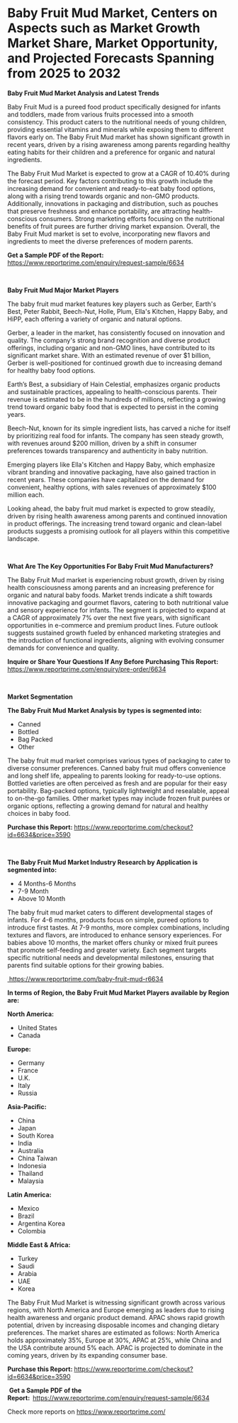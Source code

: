 <p><h1>Baby Fruit Mud Market, Centers on Aspects such as Market Growth Market Share, Market Opportunity, and Projected Forecasts Spanning from 2025 to 2032</h1></p><p><strong>Baby Fruit Mud Market Analysis and Latest Trends</strong></p>
<p><p>Baby Fruit Mud is a pureed food product specifically designed for infants and toddlers, made from various fruits processed into a smooth consistency. This product caters to the nutritional needs of young children, providing essential vitamins and minerals while exposing them to different flavors early on. The Baby Fruit Mud market has shown significant growth in recent years, driven by a rising awareness among parents regarding healthy eating habits for their children and a preference for organic and natural ingredients.</p><p>The Baby Fruit Mud Market is expected to grow at a CAGR of 10.40% during the forecast period. Key factors contributing to this growth include the increasing demand for convenient and ready-to-eat baby food options, along with a rising trend towards organic and non-GMO products. Additionally, innovations in packaging and distribution, such as pouches that preserve freshness and enhance portability, are attracting health-conscious consumers. Strong marketing efforts focusing on the nutritional benefits of fruit purees are further driving market expansion. Overall, the Baby Fruit Mud market is set to evolve, incorporating new flavors and ingredients to meet the diverse preferences of modern parents.</p></p>
<p><strong>Get a Sample PDF of the Report:&nbsp;</strong> <a href="https://www.reportprime.com/enquiry/request-sample/6634?utm_campaign=2931&utm_medium=2&utm_source=Github&utm_content=ia&utm_term=19032025&utm_id=baby-fruit-mud">https://www.reportprime.com/enquiry/request-sample/6634</a></p>
<p>&nbsp;</p>
<p><strong>Baby Fruit Mud Major Market Players</strong></p>
<p><p>The baby fruit mud market features key players such as Gerber, Earth's Best, Peter Rabbit, Beech-Nut, Holle, Plum, Ella's Kitchen, Happy Baby, and HiPP, each offering a variety of organic and natural options. </p><p>Gerber, a leader in the market, has consistently focused on innovation and quality. The company's strong brand recognition and diverse product offerings, including organic and non-GMO lines, have contributed to its significant market share. With an estimated revenue of over $1 billion, Gerber is well-positioned for continued growth due to increasing demand for healthy baby food options.</p><p>Earth’s Best, a subsidiary of Hain Celestial, emphasizes organic products and sustainable practices, appealing to health-conscious parents. Their revenue is estimated to be in the hundreds of millions, reflecting a growing trend toward organic baby food that is expected to persist in the coming years.</p><p>Beech-Nut, known for its simple ingredient lists, has carved a niche for itself by prioritizing real food for infants. The company has seen steady growth, with revenues around $200 million, driven by a shift in consumer preferences towards transparency and authenticity in baby nutrition.</p><p>Emerging players like Ella's Kitchen and Happy Baby, which emphasize vibrant branding and innovative packaging, have also gained traction in recent years. These companies have capitalized on the demand for convenient, healthy options, with sales revenues of approximately $100 million each.</p><p>Looking ahead, the baby fruit mud market is expected to grow steadily, driven by rising health awareness among parents and continued innovation in product offerings. The increasing trend toward organic and clean-label products suggests a promising outlook for all players within this competitive landscape.</p></p>
<p>&nbsp;</p>
<p><strong>What Are The Key Opportunities For Baby Fruit Mud Manufacturers?</strong></p>
<p><p>The Baby Fruit Mud market is experiencing robust growth, driven by rising health consciousness among parents and an increasing preference for organic and natural baby foods. Market trends indicate a shift towards innovative packaging and gourmet flavors, catering to both nutritional value and sensory experience for infants. The segment is projected to expand at a CAGR of approximately 7% over the next five years, with significant opportunities in e-commerce and premium product lines. Future outlook suggests sustained growth fueled by enhanced marketing strategies and the introduction of functional ingredients, aligning with evolving consumer demands for convenience and quality.</p></p>
<p><strong>Inquire or Share Your Questions If Any Before Purchasing This Report:</strong> <a href="https://www.reportprime.com/enquiry/pre-order/6634?utm_campaign=2931&utm_medium=2&utm_source=Github&utm_content=ia&utm_term=19032025&utm_id=baby-fruit-mud">https://www.reportprime.com/enquiry/pre-order/6634</a></p>
<p>&nbsp;</p>
<p><strong>Market Segmentation</strong></p>
<p><strong>The Baby Fruit Mud Market Analysis by types is segmented into:</strong></p>
<p><ul><li>Canned</li><li>Bottled</li><li>Bag Packed</li><li>Other</li></ul></p>
<p><p>The baby fruit mud market comprises various types of packaging to cater to diverse consumer preferences. Canned baby fruit mud offers convenience and long shelf life, appealing to parents looking for ready-to-use options. Bottled varieties are often perceived as fresh and are popular for their easy portability. Bag-packed options, typically lightweight and resealable, appeal to on-the-go families. Other market types may include frozen fruit purées or organic options, reflecting a growing demand for natural and healthy choices in baby food.</p></p>
<p><strong>Purchase this Report:&nbsp;</strong><a href="https://www.reportprime.com/checkout?id=6634&price=3590&utm_campaign=2931&utm_medium=2&utm_source=Github&utm_content=ia&utm_term=19032025&utm_id=baby-fruit-mud">https://www.reportprime.com/checkout?id=6634&price=3590</a></p>
<p>&nbsp;</p>
<p><strong>The Baby Fruit Mud Market Industry Research by Application is segmented into:</strong></p>
<p><ul><li>4 Months-6 Months</li><li>7-9 Month</li><li>Above 10 Month</li></ul></p>
<p><p>The baby fruit mud market caters to different developmental stages of infants. For 4-6 months, products focus on simple, pureed options to introduce first tastes. At 7-9 months, more complex combinations, including textures and flavors, are introduced to enhance sensory experiences. For babies above 10 months, the market offers chunky or mixed fruit purees that promote self-feeding and greater variety. Each segment targets specific nutritional needs and developmental milestones, ensuring that parents find suitable options for their growing babies.</p></p>
<p><a href="https://www.reportprime.com/baby-fruit-mud-r6634?utm_campaign=2931&utm_medium=2&utm_source=Github&utm_content=ia&utm_term=19032025&utm_id=baby-fruit-mud">&nbsp;https://www.reportprime.com/baby-fruit-mud-r6634</a></p>
<p><strong>In terms of Region, the Baby Fruit Mud Market Players available by Region are:</strong></p>
<p>
    <p> <strong> North America: </strong>
        <ul>
            <li>United States</li>
            <li>Canada</li>
        </ul>
        </p> 
    <p> <strong> Europe: </strong>
        <ul>
            <li>Germany</li>
            <li>France</li>
            <li>U.K.</li>
            <li>Italy</li>
            <li>Russia</li>
        </ul>
        </p> 
    <p> <strong> Asia-Pacific: </strong>
        <ul>
            <li>China</li>
            <li>Japan</li>
            <li>South Korea</li>
            <li>India</li>
            <li>Australia</li>
            <li>China Taiwan</li>
            <li>Indonesia</li>
            <li>Thailand</li>
            <li>Malaysia</li>
        </ul>
        </p> 
    <p> <strong> Latin America: </strong>
        <ul>
            <li>Mexico</li>
            <li>Brazil</li>
            <li>Argentina Korea</li>
            <li>Colombia</li>
        </ul>
        </p> 
    <p> <strong> Middle East & Africa: </strong>
        <ul>
            <li>Turkey</li>
            <li>Saudi</li>
            <li>Arabia</li>
            <li>UAE</li>
            <li>Korea</li>
        </ul>
    </p>
    </p>
<p><p>The Baby Fruit Mud Market is witnessing significant growth across various regions, with North America and Europe emerging as leaders due to rising health awareness and organic product demand. APAC shows rapid growth potential, driven by increasing disposable incomes and changing dietary preferences. The market shares are estimated as follows: North America holds approximately 35%, Europe at 30%, APAC at 25%, while China and the USA contribute around 5% each. APAC is projected to dominate in the coming years, driven by its expanding consumer base.</p></p>
<p><strong>Purchase this Report: </strong><a href="https://www.reportprime.com/checkout?id=6634&price=3590&utm_campaign=2931&utm_medium=2&utm_source=Github&utm_content=ia&utm_term=19032025&utm_id=baby-fruit-mud">https://www.reportprime.com/checkout?id=6634&price=3590</a></p>
<p>&nbsp;<strong>Get a Sample PDF of the Report:&nbsp;&nbsp;</strong><a href="https://www.reportprime.com/enquiry/request-sample/6634?utm_campaign=2931&utm_medium=2&utm_source=Github&utm_content=ia&utm_term=19032025&utm_id=baby-fruit-mud">https://www.reportprime.com/enquiry/request-sample/6634</a></p>
<p><strong></strong></p>
<p>Check more reports on <a href="https://www.reportprime.com/?utm_campaign=2931&utm_medium=2&utm_source=Github&utm_content=ia&utm_term=19032025&utm_id=baby-fruit-mud">https://www.reportprime.com/</a></p>